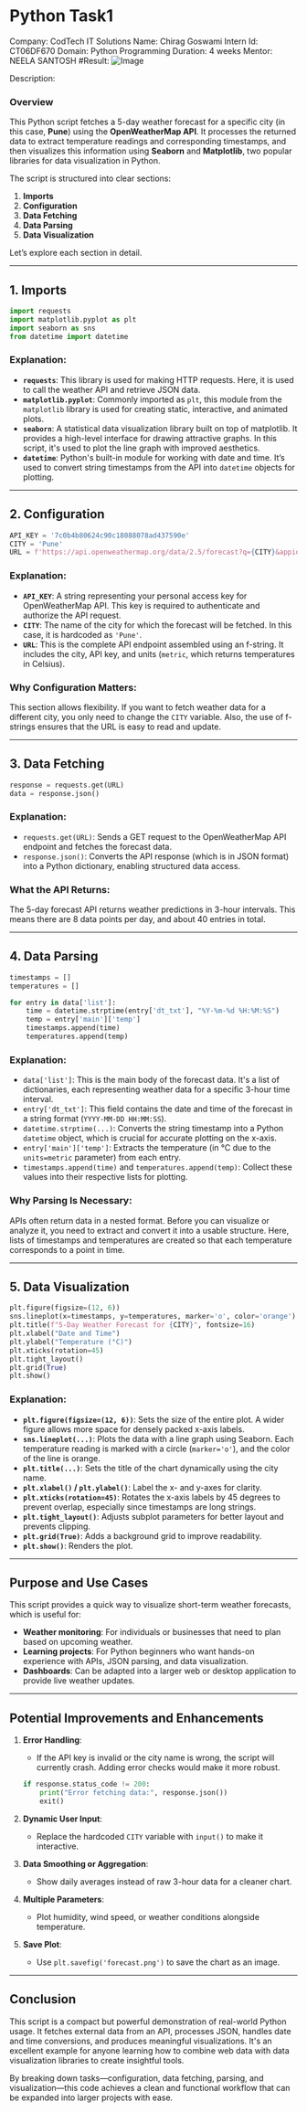 # Python Task1
Company: CodTech IT Solutions
Name: Chirag Goswami
Intern Id: CT06DF670
Domain: Python Programming
Duration: 4 weeks
Mentor: NEELA SANTOSH
#Result: ![Image](https://github.com/user-attachments/assets/065e7660-5b3f-42ef-965c-6c291d3d6ffa)

Description:

### **Overview**

This Python script fetches a 5-day weather forecast for a specific city (in this case, **Pune**) using the **OpenWeatherMap API**. It processes the returned data to extract temperature readings and corresponding timestamps, and then visualizes this information using **Seaborn** and **Matplotlib**, two popular libraries for data visualization in Python.

The script is structured into clear sections:

1. **Imports**
2. **Configuration**
3. **Data Fetching**
4. **Data Parsing**
5. **Data Visualization**

Let’s explore each section in detail.

---

## **1. Imports**

```python
import requests
import matplotlib.pyplot as plt
import seaborn as sns
from datetime import datetime
```

### **Explanation:**

* **`requests`**: This library is used for making HTTP requests. Here, it is used to call the weather API and retrieve JSON data.
* **`matplotlib.pyplot`**: Commonly imported as `plt`, this module from the `matplotlib` library is used for creating static, interactive, and animated plots.
* **`seaborn`**: A statistical data visualization library built on top of matplotlib. It provides a high-level interface for drawing attractive graphs. In this script, it's used to plot the line graph with improved aesthetics.
* **`datetime`**: Python's built-in module for working with date and time. It’s used to convert string timestamps from the API into `datetime` objects for plotting.

---

## **2. Configuration**

```python
API_KEY = '7c0b4b80624c90c18088078ad437590e'  
CITY = 'Pune'
URL = f'https://api.openweathermap.org/data/2.5/forecast?q={CITY}&appid={API_KEY}&units=metric'
```

### **Explanation:**

* **`API_KEY`**: A string representing your personal access key for OpenWeatherMap API. This key is required to authenticate and authorize the API request.
* **`CITY`**: The name of the city for which the forecast will be fetched. In this case, it is hardcoded as `'Pune'`.
* **`URL`**: This is the complete API endpoint assembled using an f-string. It includes the city, API key, and units (`metric`, which returns temperatures in Celsius).

### **Why Configuration Matters:**

This section allows flexibility. If you want to fetch weather data for a different city, you only need to change the `CITY` variable. Also, the use of f-strings ensures that the URL is easy to read and update.

---

## **3. Data Fetching**

```python
response = requests.get(URL)
data = response.json()
```

### **Explanation:**

* `requests.get(URL)`: Sends a GET request to the OpenWeatherMap API endpoint and fetches the forecast data.
* `response.json()`: Converts the API response (which is in JSON format) into a Python dictionary, enabling structured data access.

### **What the API Returns:**

The 5-day forecast API returns weather predictions in 3-hour intervals. This means there are 8 data points per day, and about 40 entries in total.

---

## **4. Data Parsing**

```python
timestamps = []
temperatures = []

for entry in data['list']:
    time = datetime.strptime(entry['dt_txt'], "%Y-%m-%d %H:%M:%S")
    temp = entry['main']['temp']
    timestamps.append(time)
    temperatures.append(temp)
```

### **Explanation:**

* `data['list']`: This is the main body of the forecast data. It's a list of dictionaries, each representing weather data for a specific 3-hour time interval.
* `entry['dt_txt']`: This field contains the date and time of the forecast in a string format (`YYYY-MM-DD HH:MM:SS`).
* `datetime.strptime(...)`: Converts the string timestamp into a Python `datetime` object, which is crucial for accurate plotting on the x-axis.
* `entry['main']['temp']`: Extracts the temperature (in °C due to the `units=metric` parameter) from each entry.
* `timestamps.append(time)` and `temperatures.append(temp)`: Collect these values into their respective lists for plotting.

### **Why Parsing Is Necessary:**

APIs often return data in a nested format. Before you can visualize or analyze it, you need to extract and convert it into a usable structure. Here, lists of timestamps and temperatures are created so that each temperature corresponds to a point in time.

---

## **5. Data Visualization**

```python
plt.figure(figsize=(12, 6))
sns.lineplot(x=timestamps, y=temperatures, marker='o', color='orange')
plt.title(f"5-Day Weather Forecast for {CITY}", fontsize=16)
plt.xlabel("Date and Time")
plt.ylabel("Temperature (°C)")
plt.xticks(rotation=45)
plt.tight_layout()
plt.grid(True)
plt.show()
```

### **Explanation:**

* **`plt.figure(figsize=(12, 6))`**: Sets the size of the entire plot. A wider figure allows more space for densely packed x-axis labels.
* **`sns.lineplot(...)`**: Plots the data with a line graph using Seaborn. Each temperature reading is marked with a circle (`marker='o'`), and the color of the line is orange.
* **`plt.title(...)`**: Sets the title of the chart dynamically using the city name.
* **`plt.xlabel()` / `plt.ylabel()`**: Label the x- and y-axes for clarity.
* **`plt.xticks(rotation=45)`**: Rotates the x-axis labels by 45 degrees to prevent overlap, especially since timestamps are long strings.
* **`plt.tight_layout()`**: Adjusts subplot parameters for better layout and prevents clipping.
* **`plt.grid(True)`**: Adds a background grid to improve readability.
* **`plt.show()`**: Renders the plot.

---

## **Purpose and Use Cases**

This script provides a quick way to visualize short-term weather forecasts, which is useful for:

* **Weather monitoring**: For individuals or businesses that need to plan based on upcoming weather.
* **Learning projects**: For Python beginners who want hands-on experience with APIs, JSON parsing, and data visualization.
* **Dashboards**: Can be adapted into a larger web or desktop application to provide live weather updates.

---

## **Potential Improvements and Enhancements**

1. **Error Handling**:

   * If the API key is invalid or the city name is wrong, the script will currently crash. Adding error checks would make it more robust.

   ```python
   if response.status_code != 200:
       print("Error fetching data:", response.json())
       exit()
   ```

2. **Dynamic User Input**:

   * Replace the hardcoded `CITY` variable with `input()` to make it interactive.

3. **Data Smoothing or Aggregation**:

   * Show daily averages instead of raw 3-hour data for a cleaner chart.

4. **Multiple Parameters**:

   * Plot humidity, wind speed, or weather conditions alongside temperature.

5. **Save Plot**:

   * Use `plt.savefig('forecast.png')` to save the chart as an image.

---

## **Conclusion**

This script is a compact but powerful demonstration of real-world Python usage. It fetches external data from an API, processes JSON, handles date and time conversions, and produces meaningful visualizations. It's an excellent example for anyone learning how to combine web data with data visualization libraries to create insightful tools.

By breaking down tasks—configuration, data fetching, parsing, and visualization—this code achieves a clean and functional workflow that can be expanded into larger projects with ease.
